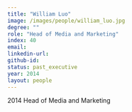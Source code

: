```yaml
---
title: "William Luo"
image: /images/people/william_luo.jpg
degree: ""
role: "Head of Media and Marketing"
index: 40
email:
linkedin-url:
github-id:
status: past_executive
year: 2014
layout: people
---
```

2014 Head of Media and Marketing

